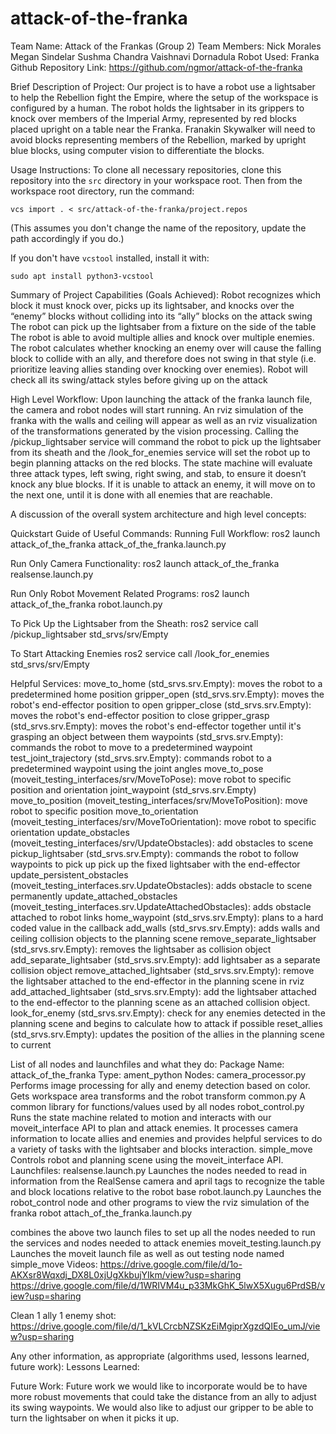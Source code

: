 # attack-of-the-franka

Team Name: Attack of the Frankas (Group 2)
Team Members:
Nick Morales
Megan Sindelar
Sushma Chandra
Vaishnavi Dornadula
Robot Used: Franka
Github Repository Link: https://github.com/ngmor/attack-of-the-franka

Brief Description of Project:
Our project is to have a robot use a lightsaber to help the Rebellion fight the Empire, where the setup of the workspace is configured by a human. The robot holds the lightsaber in its grippers to knock over members of the Imperial Army, represented by red blocks placed upright on a table near the Franka. Franakin Skywalker will need to avoid blocks representing members of the Rebellion, marked by upright blue blocks, using computer vision to differentiate the blocks.


Usage Instructions:
To clone all necessary repositories, clone this repository into the `src` directory in your workspace root. Then from the workspace root directory, run the command:

`vcs import . < src/attack-of-the-franka/project.repos`

(This assumes you don't change the name of the repository, update the path accordingly if you do.)

If you don't have `vcstool` installed, install it with:

`sudo apt install python3-vcstool`

Summary of Project Capabilities (Goals Achieved): 
Robot recognizes which block it must knock over, picks up its lightsaber, and knocks over the “enemy” blocks without colliding into its “ally” blocks on the attack swing
The robot can pick up the lightsaber from a fixture on the side of the table
The robot is able to avoid multiple allies and knock over multiple enemies.
The robot calculates whether knocking an enemy over will cause the falling block to collide with an ally, and therefore does not swing in that style (i.e. prioritize leaving allies standing over knocking over enemies).
Robot will check all its swing/attack styles before giving up on the attack

High Level Workflow:
Upon launching the attack of the franka launch file, the camera and robot nodes will start running. An rviz simulation of the franka with the walls and ceiling will appear as well as an rviz visualization of the transformations generated by the vision processing. Calling the /pickup_lightsaber service will command the robot to pick up the lightsaber from its sheath and the /look_for_enemies service will set the robot up to begin planning attacks on the red blocks. The state machine will evaluate three attack types, left swing, right swing, and stab, to ensure it doesn’t knock any blue blocks. If it is unable to attack an enemy, it will move on to the next one, until it is done with all enemies that are reachable.

A discussion of the overall system architecture and high level concepts:


Quickstart Guide of Useful Commands:
Running Full Workflow:
ros2 launch attack_of_the_franka attack_of_the_franka.launch.py
    
Run Only Camera Functionality:
    ros2 launch attack_of_the_franka realsense.launch.py

Run Only Robot Movement Related Programs:
    ros2 launch attack_of_the_franka robot.launch.py

To Pick Up the Lightsaber from the Sheath:
    ros2 service call /pickup_lightsaber std_srvs/srv/Empty

To Start Attacking Enemies
    ros2 service call /look_for_enemies std_srvs/srv/Empty

Helpful Services:
move_to_home (std_srvs.srv.Empty): moves the robot to a predetermined home position
gripper_open (std_srvs.srv.Empty): moves the robot's end-effector position to open
gripper_close (std_srvs.srv.Empty): moves the robot's end-effector position to close
gripper_grasp (std_srvs.srv.Empty): moves the robot's end-effector together until               it's grasping an object between them
waypoints (std_srvs.srv.Empty): commands the robot to move to a predetermined waypoint
test_joint_trajectory (std_srvs.srv.Empty): commands robot to a predetermined waypoint using the joint angles
move_to_pose (moveit_testing_interfaces/srv/MoveToPose): move robot to specific position and orientation
joint_waypoint (std_srvs.srv.Empty)
move_to_position (moveit_testing_interfaces/srv/MoveToPosition): move robot to specific position
move_to_orientation (moveit_testing_interfaces/srv/MoveToOrientation): move robot to specific orientation
update_obstacles (moveit_testing_interfaces/srv/UpdateObstacles): add obstacles to scene
pickup_lightsaber (std_srvs.srv.Empty): commands the robot to follow waypoints to pick up pick up the fixed lightsaber with the end-effector
update_persistent_obstacles (moveit_testing_interfaces.srv.UpdateObstacles): adds obstacle to scene permanently
update_attached_obstacles (moveit_testing_interfaces.srv.UpdateAttachedObstacles): adds obstacle attached to robot links
home_waypoint (std_srvs.srv.Empty): plans to a hard coded value in the callback
add_walls (std_srvs.srv.Empty): adds walls and ceiling collision objects to the planning scene
remove_separate_lightsaber (std_srvs.srv.Empty): removes the lightsaber as collision object
add_separate_lightsaber (std_srvs.srv.Empty): add lightsaber as a separate collision object
remove_attached_lightsaber (std_srvs.srv.Empty): remove the lightsaber attached to the end-effector in the planning scene in rviz
add_attached_lightsaber (std_srvs.srv.Empty): add the lightsaber attached to the end-effector to the planning scene as an attached collision object.
look_for_enemy (std_srvs.srv.Empty): check for any enemies detected in the planning scene and begins to calculate how to attack if possible
reset_allies (std_srvs.srv.Empty): updates the position of the allies in the planning scene to current

List of all nodes and launchfiles and what they do:
Package Name: attack_of_the_franka
    Type: ament_python
Nodes:
    camera_processor.py
        Performs image processing for ally and enemy detection based on color.
    Gets workspace area transforms and the robot transform
    common.py
        A common library for functions/values used by all nodes
    robot_control.py
Runs the state machine related to motion and interacts with our moveit_interface API to plan and attack enemies. It processes camera information to locate allies and enemies and provides helpful services to do a variety of tasks with the lightsaber and blocks interaction. 
    simple_move
Controls robot and planning scene using the moveit_interface API.
Launchfiles:
    realsense.launch.py 
Launches the nodes needed to read in information from the RealSense camera and april tags to recognize the table and block locations relative to the robot base
    robot.launch.py 
Launches the robot_control node and other programs to view the rviz simulation of the franka robot
    attach_of_the_franka.launch.py 
        
combines the above two launch files to set up all the nodes needed to run the services and nodes needed to attack enemies
    moveit_testing.launch.py
Launches the moveit launch file as well as out testing node named simple_move
Videos:
https://drive.google.com/file/d/1o-AKXsr8Wqxdj_DX8L0xjUgXkbujYIkm/view?usp=sharing
https://drive.google.com/file/d/1WRIVM4u_p33MkGhK_5lwX5Xugu6PrdSB/view?usp=sharing

Clean 1 ally 1 enemy shot:
https://drive.google.com/file/d/1_kVLCrcbNZSKzEiMgiprXgzdQIEo_umJ/view?usp=sharing

Any other information, as appropriate (algorithms used, lessons learned, future work):
Lessons Learned:

Future Work:
Future work we would like to incorporate would be to have more robust movements that could take the distance from an ally to adjust its swing waypoints. We would also like to adjust our gripper to be able to turn the lightsaber on when it picks it up. 

